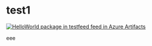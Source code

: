 # test1
[![HelloWorld package in testfeed feed in Azure Artifacts](https://feeds.dev.azure.com/SherlockedLog/d7408a64-7d5b-4700-8bbe-c18ff67e6934/_apis/public/Packaging/Feeds/a57f4e84-6283-4d6a-a522-9fcaad99419c/Packages/019370b9-fc80-4b8e-9e58-95d088a4d645/Badge)](https://dev.azure.com/SherlockedLog/TrytoBuidl111/_packaging?_a=package&feed=a57f4e84-6283-4d6a-a522-9fcaad99419c&package=019370b9-fc80-4b8e-9e58-95d088a4d645&preferRelease=true)


eee
